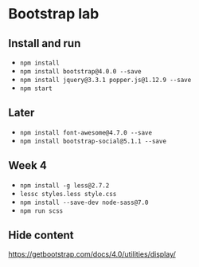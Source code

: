 # Bootstrap lab

## Install and run

* `npm install`
* `npm install bootstrap@4.0.0 --save`
* `npm install jquery@3.3.1 popper.js@1.12.9 --save`
* `npm start`

## Later

* `npm install font-awesome@4.7.0 --save`
* `npm install bootstrap-social@5.1.1 --save`

## Week 4

* `npm install -g less@2.7.2`
* `lessc styles.less style.css`
* `npm install --save-dev node-sass@7.0`
* `npm run scss`

## Hide content

<https://getbootstrap.com/docs/4.0/utilities/display/>

